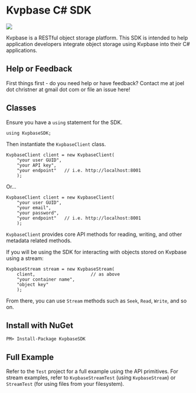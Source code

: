 # Kvpbase C# SDK

[![][nuget-img]][nuget]

[nuget]:     https://www.nuget.org/packages/KvpbaseSDK
[nuget-img]: https://badge.fury.io/nu/Object.svg

Kvpbase is a RESTful object storage platform.  This SDK is intended to help application developers integrate object storage using Kvpbase into their C# applications.

## Help or Feedback
First things first - do you need help or have feedback?  Contact me at joel dot christner at gmail dot com or file an issue here!

## Classes
Ensure you have a ```using``` statement for the SDK.
```
using KvpbaseSDK;
```
Then instantiate the ```KvpbaseClient``` class.
```
KvpbaseClient client = new KvpbaseClient(
	"your user GUID",
	"your API key",
	"your endpoint"   // i.e. http://localhost:8001
	);
```
Or...
```
KvpbaseClient client = new KvpbaseClient(
	"your user GUID",
	"your email",
	"your password",
	"your endpoint"   // i.e. http://localhost:8001
	);
```
```KvpbaseClient``` provides core API methods for reading, writing, and other metadata related methods.

If you will be using the SDK for interacting with objects stored on Kvpbase using a stream:
```
KvpbaseStream stream = new KvpbaseStream(
	client, 					// as above
	"your container name",
	"object key"
	);
``` 
From there, you can use ```Stream``` methods such as ```Seek```, ```Read```, ```Write```, and so on.

## Install with NuGet
```
PM> Install-Package KvpbaseSDK
```

## Full Example
Refer to the ```Test``` project for a full example using the API primitives.  For stream examples, refer to ```KvpbaseStreamTest``` (using ```KvpbaseStream```) or ```StreamTest``` (for using files from your filesystem).

